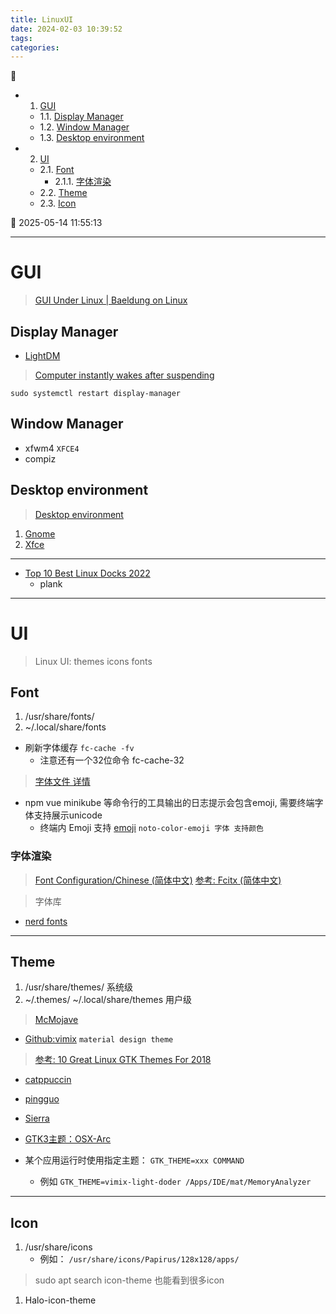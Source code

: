 ```yaml
---
title: LinuxUI
date: 2024-02-03 10:39:52
tags: 
categories: 
---
```


💠

- 1. [GUI](#gui)
    - 1.1. [Display Manager](#display-manager)
    - 1.2. [Window Manager](#window-manager)
    - 1.3. [Desktop environment](#desktop-environment)
- 2. [UI](#ui)
    - 2.1. [Font](#font)
        - 2.1.1. [字体渲染](#字体渲染)
    - 2.2. [Theme](#theme)
    - 2.3. [Icon](#icon)

💠 2025-05-14 11:55:13
****************************************

# GUI
> [GUI Under Linux | Baeldung on Linux](https://www.baeldung.com/linux/gui)  

## Display Manager 
- [LightDM](https://wiki.archlinux.org/title/LightDM)

> [Computer instantly wakes after suspending](https://forums.linuxmint.com/viewtopic.php?t=408260)  

`sudo systemctl restart display-manager`

## Window Manager
- xfwm4 `XFCE4`
- compiz

## Desktop environment
> [Desktop environment](https://wiki.archlinux.org/title/desktop_environment)

1. [Gnome](/Linux/DE/Gnome.md)
2. [Xfce](/Linux/DE/Xfce.md)


************************

- [Top 10 Best Linux Docks 2022](https://www.digitalocean.com/community/tutorials/top-best-linux-docks-2020)
    - plank

************************

# UI

> Linux UI: themes icons fonts

## Font

1. /usr/share/fonts/
2. ~/.local/share/fonts

- 刷新字体缓存 `fc-cache -fv`
  - 注意还有一个32位命令 fc-cache-32

> [字体文件 详情](/FrontEnd/Font.md)  

- npm vue minikube 等命令行的工具输出的日志提示会包含emoji, 需要终端字体支持展示unicode
    - 终端内 Emoji 支持 [emoji](https://blog.sebastian-daschner.com/entries/linux-terminal-font-alacritty-jetbrains-mono-emoji) `noto-color-emoji 字体 支持颜色` 

### 字体渲染

> [Font Configuration/Chinese (简体中文)](https://wiki.archlinux.org/index.php/Font_Configuration/Chinese_(%E7%AE%80%E4%BD%93%E4%B8%AD%E6%96%87))
> [参考: Fcitx (简体中文)](https://wiki.archlinux.org/index.php/Fcitx_(%E7%AE%80%E4%BD%93%E4%B8%AD%E6%96%87))


> 字体库
- [nerd fonts](https://www.nerdfonts.com/)

************************

## Theme

1. /usr/share/themes/ 系统级
2. ~/.themes/  ~/.local/share/themes 用户级

> [McMojave](https://www.xfce-look.org/p/1275087/)

- [Github:vimix](https://github.com/vinceliuice/vimix-gtk-themes) `material design theme`

> [参考: 10 Great Linux GTK Themes For 2018 ](https://www.maketecheasier.com/gtk-themes-for-linux/)

- [catppuccin](https://github.com/catppuccin/catppuccin)
- [pingguo](https://www.gnome-look.org/p/1239453/)
- [Sierra](https://www.gnome-look.org/p/1013714/)
- [GTK3主题：OSX-Arc](https://www.linuxidc.com/Linux/2017-01/139053.htm)

- 某个应用运行时使用指定主题： `GTK_THEME=xxx COMMAND` 
    - 例如 `GTK_THEME=vimix-light-doder /Apps/IDE/mat/MemoryAnalyzer`

************************

## Icon

1. /usr/share/icons
   - 例如： `/usr/share/icons/Papirus/128x128/apps/`

> sudo apt search icon-theme  也能看到很多icon

1. Halo-icon-theme

